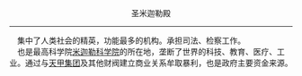 <p align="center">圣米迦勒殿</p>

****

&emsp;集中了人类社会的精英，功能最多的机构。承担司法、检察工作。  
&emsp;也是最高科学院[米迦勒科学院]()的所在地，垄断了世界的科技、教育、医疗、工业。通过与[天甲集团](TianJia.md)及其他财阀建立商业关系牟取暴利，也是政府主要资金来源。